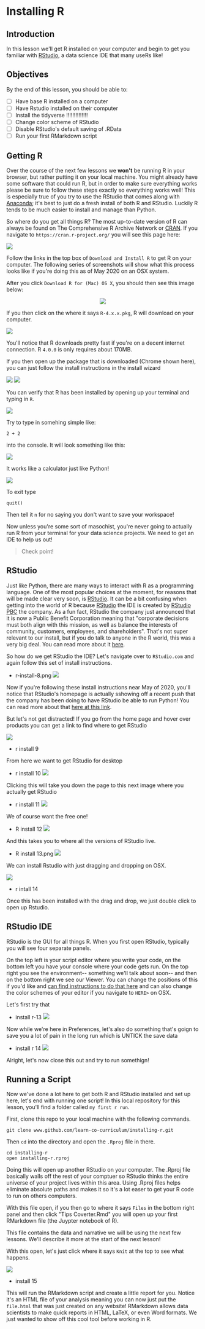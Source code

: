 # Installing R 

## Introduction

In this lesson we'll get R installed on your computer and begin to get you familiar with [RStudio](https://rstudio.com/), a data science IDE that many useRs like! 

## Objectives

By the end of this lesson, you should be able to:

* [ ] Have base R installed on a computer
* [ ] Have Rstudio installed on their computer
* [ ] Install the tidyverse !!!!!!!!!!!!!! 
* [ ] Change color scheme of RStudio 
* [ ] Disable RStudio's default saving of .RData 
* [ ] Run your first RMarkdown script

## Getting R 

Over the course of the next few lessons we **won't** be running R in your browser, but rather putting it on your local machine.
You might already have some software that could run R, but in order to make sure everything works please be sure to follow these steps exactly so everything works well!
This is especially true of you try to use the RStudio that comes along with [Anaconda](https://www.anaconda.com/); it's best to just do a fresh install of both R and RStudio.
Luckily R tends to be much easier to install and manage than Python. 

So where do you get all things R?
The most up-to-date version of R can always be found on The Comprehensive R Archive Network or [CRAN](https://cran.r-project.org/).
If you navigate to `https://cran.r-project.org/` you will see this page here:

![](img/r-install-1.png)

Follow the links in the top box of `Download and Install R` to get R on your computer.
The following series of screenshots will show what this process looks like if you're doing this as of May 2020 on an OSX system. 

After you click `Download R for (Mac) OS X`, you should then see this image below:

<div style="text-align:center"><img src="img/r-install-2.png" /></div>

If you then click on the where it says `R-4.x.x.pkg`, R will download on your computer. 

![](img/r-install-3.png)

You'll notice that R downloads pretty fast if you're on a decent internet connection.
R `4.0.0` is only requires about 170MB. 

If you then open up the package that is downloaded (Chrome shown here), you can just follow the install instructions in the install wizard 


![](img/r-install-4.png)
![](img/r-install-5.png)

You can verify that R has been installed by opening up your terminal and typing in `R`.

![](img/r-install-6.png)

Try to type in somehing simple like:

```{r}
2 + 2
```

into the console.
It will look something like this: 

![](img/r-install-7.png)

It works like a calculator just like Python! 


![](img/r-install-8.png)

To exit type 

```{r}
quit()
```

Then tell it `n` for no saying you don't want to save your workspace! 

Now unless you're some sort of masochist, you're never going to actually run R from your terminal for your data science projects. 
We need to get an IDE to help us out!

> Check point!

## RStudio

Just like Python, there are many ways to interact with R as a programming language.
One of the most popular choices at the moment, for reasons that will be made clear very soon, is [RStudio]().
It can be a bit confusing when getting into the world of R because [RStudio]() the IDE is created by [RStudio PBC]() the company.
As a fun fact, RStudio the company just announced that it is now a Public Benefit Corporation meaning that "corporate decisions must both align with this mission, as well as balance the interests of community, customers, employees, and shareholders".
That's not super relevant to our install, but if you do talk to anyone in the R world, this was a very big deal.
You can read more about it [here](https://blog.rstudio.com/2020/01/29/rstudio-pbc/). 

So how do we get RStudio the IDE?
Let's navigate over to `RStudio.com` and again follow this set of install instructions.

* r-install-8.png 
![](img/r-install-7.png)

Now if you're following these install instructions near May of 2020, you'll notice that RStudio's homepage is actually sshowing off a recent push that the company has been doing to have RStudio be able to run Python!
You can read more about that [here at this link](https://blog.rstudio.com/2020/04/02/rstudio-connect-1-8-2/).

But let's not get distracted! 
If you go from the home page and hover over products you can get a link to find where to get RStudio

![](img/r-install-7.png)
* r install 9 

From here we want to get RStudio for desktop 

* r install 10
![](img/r-install-7.png)

Clicking this will take you down the page to this next image where you actually get RStudio

* r install 11
![](img/r-install-7.png)

We of course want the free one!

* R install 12 
![](img/r-install-7.png)

And this takes you to where all the versions of RStudio live.

* R install 13.png
![](img/r-install-7.png)

We can install Rstudio with just dragging and dropping on OSX.


![](img/r-install-7.png)
* r intall 14

Once this has been installed with the drag and drop, we just double click to open up Rstudio.

## RStudio IDE 

RStudio is the GUI for all things R.
When you first open RStudio, typically you will see four separate panels.

On the top left is your script editor where you write your code, on the bottom left you have your console where your code gets run.
On the top right you see the environment-- something we'll talk about soon-- and then on the bottom right we see our Viewer. 
You can change the positions of this if you'd like and [can find instructions to do that here]() and can also change the color schemes of your editor if you navigate to `HERE>` on OSX.

Let's first try that 

* install r-13
![](img/r-install-7.png)

Now while we're here in Preferences, let's also do something that's goign to save you a lot of pain in the long run which is UNTICK the save data 

* install r 14
![](img/r-install-7.png)

Alright, let's now close this out and try to run somethign!

## Running a Script

Now we've done a lot here to get both R and RStudio installed and set up here, let's end with running one script!
In this local repository for this lesson, you'll find a folder called `my first r run`.

First, clone this repo to your local machine with the following commands.

```
git clone www.github.com/learn-co-curriculum/installing-r.git
```

Then `cd` into the directory and open the `.Rproj` file in there.

```
cd installing-r
open installing-r.rproj
```

Doing this will open up another RStudio on your computer.
The .Rproj file basically walls off the rest of your comptuer so RStudio thinks the entire universe of your project lives within this area.
Using .Rproj files helps eliminate absolute paths and makes it so it's a lot easer to get your R code to run on others computers.

With this file open, if you then go to where it says `Files` in the bottom right panel and then click "Tips Coverter.Rmd" you will open up your first RMarkdown file (the Juypter notebook of R).


This file contains the data and narrative we will be using the next few lessons.
We'll describe it more at the start of the next lesson!

With this open, let's just click where it says `Knit` at the top to see what happens.

![](img/r-install-7.png)
* install 15

This will run the RMarkdown script and create a little report for you. 
Notice it's an HTML file of your analysis meaning you can now just put the `file.html` that was just created on any website! 
RMarkdown allows data scientists to make quick reports in HTML, LaTeX, or even Word formats.
We just wanted to show off this cool tool before working in R. 




 
